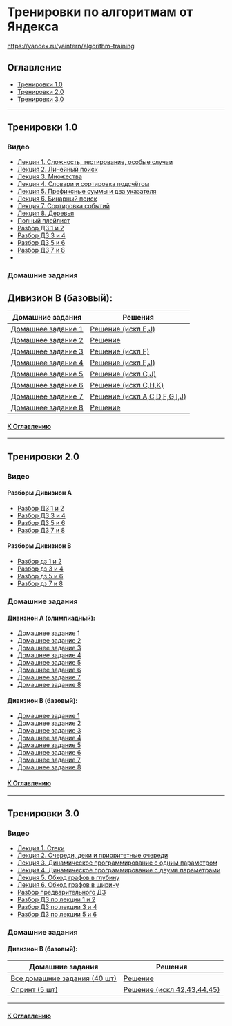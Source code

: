 

# Тренировки по алгоритмам от Яндекса

<https://yandex.ru/yaintern/algorithm-training>

## Оглавление

- [Тренировки 1.0](#тренировки-10)
- [Тренировки 2.0](#тренировки-20)
- [Тренировки 3.0](#тренировки-30)

---

## Тренировки 1.0

### Видео
+ [Лекция 1. Сложность, тестирование, особые случаи](https://www.youtube.com/watch?v=QLhqYNsPIVo)
+ [Лекция 2. Линейный поиск](https://www.youtube.com/watch?v=SKwB41FrGgU)
+ [Лекция 3. Множества](https://www.youtube.com/watch?v=PUpmV2ieIHA)
+ [Лекция 4. Словари и сортировка подсчётом](https://www.youtube.com/watch?v=Nb5mW1yWVSs)
+ [Лекция 5. Префиксные суммы и два указателя](https://www.youtube.com/watch?v=de28y8Dcvkg)
+ [Лекция 6. Бинарный поиск](https://www.youtube.com/watch?v=YENpZexHfuk)
+ [Лекция 7. Сортировка событий](https://www.youtube.com/watch?v=hGixDBO-p6Q)
+ [Лекция 8. Деревья](https://www.youtube.com/watch?v=lEJzqHgyels)
+ [Полный плейлист](https://www.youtube.com/playlist?list=PL6Wui14DvQPySdPv5NUqV3i8sDbHkCKC5)
+ [Разбор ДЗ 1 и 2](https://www.youtube.com/watch?v=mdJdB7On4AM)
+ [Разбор ДЗ 3 и 4](https://www.youtube.com/watch?v=J2C6rDqe8mQ)
+ [Разбор ДЗ 5 и 6](https://www.youtube.com/watch?v=fqsuy5rwZhk)
+ [Разбор ДЗ 7 и 8](https://www.youtube.com/watch?v=5lfkBD4dnGM)
+ 
### Домашние задания 
Дивизион В (базовый):
---
| Домашние задания                                               | Решения                                                     |
|----------------------------------------------------------------|-------------------------------------------------------------|
| [Домашнее задание 1](https://contest.yandex.ru/contest/27393)  | [Решение (искл E,J)](./src/test/java/algo/c1/hw1)           |
| [Домашнее задание 2](https://contest.yandex.ru/contest/27472)  | [Решение](./src/test/java/algo/c1/hw2)                      |
| [Домашнее задание 3](https://contest.yandex.ru/contest/27663)  | [Решение (искл F)](./src/test/java/algo/c1/hw3)             |
| [Домашнее задание 4](https://contest.yandex.ru/contest/27665)  | [Решение (искл F,J)](./src/test/java/algo/c1/hw4)           |
| [Домашнее задание 5](https://contest.yandex.ru/contest/27794)  | [Решение (искл C,J)](./src/test/java/algo/c1/hw5)           |
| [Домашнее задание 6](https://contest.yandex.ru/contest/27844)  | [Решение (искл C,H,K)](./src/test/java/algo/c1/hw6)         |
| [Домашнее задание 7](https://contest.yandex.ru/contest/27883)  | [Решение (искл A,C,D,F,G,I,J)](./src/test/java/algo/c1/hw7) |
| [Домашнее задание 8](https://contest.yandex.ru/contest/28069)  | [Решение](./src/test/java/algo/c1/hw8)                      |

#### [К Оглавлению](#оглавление)

---

## Тренировки 2.0

### Видео
#### Разборы Дивизион А
+ [Разбор ДЗ 1 и 2](https://youtu.be/SP_zryTfMIc)
+ [Разбор ДЗ 3 и 4](https://youtu.be/mjdu8abcNfc)
+ [Разбор ДЗ 5 и 6](https://youtu.be/zU12H9x9MNg)
+ [Разбор ДЗ 7 и 8](https://youtu.be/4zPoDYvcT6U)

#### Разборы Дивизион В
+ [Разбор дз 1 и 2](https://youtu.be/WZgl1GW3lMA)
+ [Разбор дз 3 и 4](https://youtu.be/adZYAsm6kow)
+ [Разбор дз 5 и 6](https://youtu.be/0ExkSKz0Y8U)
+ [Разбор дз 7 и 8](https://youtu.be/r5mRCMLY_L4)

### Домашние задания
#### Дивизион А (олимпиадный):
+ [Домашнее задание 1](https://contest.yandex.ru/contest/28724)
+ [Домашнее задание 2](https://contest.yandex.ru/contest/28736)
+ [Домашнее задание 3](https://contest.yandex.ru/contest/28963)
+ [Домашнее задание 4](https://contest.yandex.ru/contest/28969)
+ [Домашнее задание 5](https://contest.yandex.ru/contest/29072)
+ [Домашнее задание 6](https://contest.yandex.ru/contest/29189)
+ [Домашнее задание 7](https://contest.yandex.ru/contest/29401)
+ [Домашнее задание 8](https://contest.yandex.ru/contest/29405)

#### Дивизион В (базовый):
+ [Домашнее задание 1](https://contest.yandex.ru/contest/28730)
+ [Домашнее задание 2](https://contest.yandex.ru/contest/28738)
+ [Домашнее задание 3](https://contest.yandex.ru/contest/28964)
+ [Домашнее задание 4](https://contest.yandex.ru/contest/28970)
+ [Домашнее задание 5](https://contest.yandex.ru/contest/29075)
+ [Домашнее задание 6](https://contest.yandex.ru/contest/29188)
+ [Домашнее задание 7](https://contest.yandex.ru/contest/29396)
+ [Домашнее задание 8](https://contest.yandex.ru/contest/29403)

#### [К Оглавлению](#оглавление)

---

## Тренировки 3.0

### Видео
+ [Лекция 1. Стеки](https://www.youtube.com/watch?v=ZUpImO_2hmA)
+ [Лекция 2. Очереди, деки и приоритетные очереди](https://www.youtube.com/watch?v=sAyOhkMZae4)
+ [Лекция 3. Динамическое программирование с одним параметром](https://www.youtube.com/watch?v=H7lu6h8H9-4)
+ [Лекция 4. Динамическое программирование с двумя параметрами](https://www.youtube.com/watch?v=U8gzm92fprI)
+ [Лекция 5. Обход графов в глубину](https://www.youtube.com/watch?v=0YjdZlgf9Ig)
+ [Лекция 6. Обход графов в ширину](https://www.youtube.com/watch?v=5QqVZJ8bA5o)
+ [Разбор предварительного ДЗ](https://www.youtube.com/watch?v=O26-2-94BDk)
+ [Разбор ДЗ по лекции 1 и 2](https://www.youtube.com/watch?v=x2lyWma-Rms)
+ [Разбор ДЗ по лекции 3 и 4](https://www.youtube.com/watch?v=IRdz2GgnQwk)
+ [Разбор ДЗ по лекции 5 и 6](https://www.youtube.com/watch?v=XRSET3p7WHI)

### Домашние задания
#### Дивизион B (базовый):

| Домашние задания                                               | Решения                                                 |
|----------------------------------------------------------------|---------------------------------------------------------|
| [Все домашние задания (40 шт)](https://contest.yandex.ru/contest/45468)  | [Решение](./src/test/java/algo/c3)          |
| [Спринт (5 шт)](https://contest.yandex.ru/contest/46304) | [Решение (искл 42,43,44,45)](./src/test/java/algo/c3) |

---

#### [К Оглавлению](#оглавление)





















